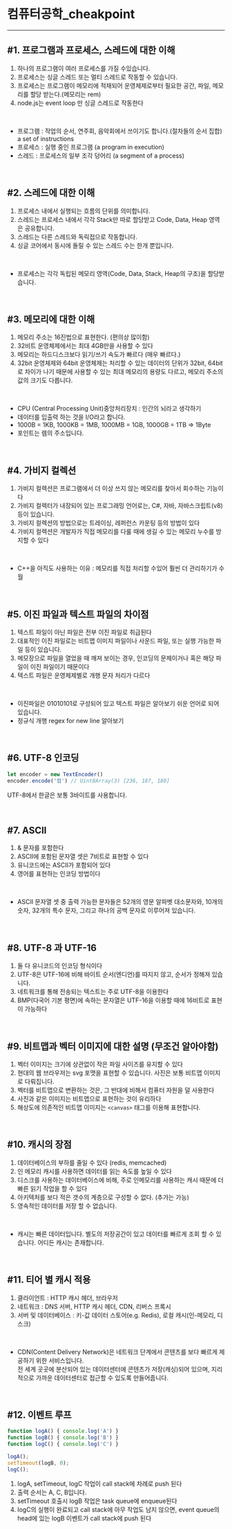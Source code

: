 # 컴퓨터공학_cheakpoint

---

## #1. 프로그램과 프로세스, 스레드에 대한 이해

1. 하나의 프로그램이 여러 프로세스를 가질 수있습니다.
2. 프로세스는 싱글 스레드 또는 멀티 스레드로 작동할 수 있습니다.
3. 프로세스는 프로그램이 메모리에 적재되어 운영체제로부터 필요한 공간, 파일, 메모리를 할당 받는다.(메모리는 rem)
4. node.js는 event loop 만 싱글 스레드로 작동한다

<br />

- 프로그램 : 작업의 순서, 연주회, 음악회에서 쓰이기도 합니다.(절차들의 순서 집합) a set of instructions
- 프로세스 : 실행 중인 프로그램 (a program in execution)
- 스레드 : 프로세스의 일부 조각 덩어리 (a segment of a process)

<br />

## #2. 스레드에 대한 이해

1. 프로세스 내에서 실행되는 흐름의 단위를 의미합니다.
2. 스레드는 프로세스 내에서 각각 Stack만 따로 할당받고 Code, Data, Heap 영역은 공유합니다.
3. 스레드는 다른 스레드와 독릭접으로 작동합니다.
4. 싱글 코어에서 동시에 돌릴 수 있는 스레드 수는 한개 뿐입니다.

<br />

- 프로세스는 각각 독립된 메모리 영역(Code, Data, Stack, Heap의 구조)을 할당받습니다. 

<br />

## #3. 메모리에 대한 이해

1. 메모리 주소는 16진법으로 표현한다. (편의상 많이함)
2. 32비트 운영체제에서는 최대 4GB만을 사용할 수 있다
3. 메모리는 하드디스크보다 읽기/쓰기 속도가 빠르다 (매우 빠르다.)
4. 32bit 운영체제와 64bit 운영체제는 처리할 수 있는 데이터의 단위가 32bit, 64bit로 차이가 나기 때문에 사용할 수 있는 최대 메모리의 용량도 다르고, 메모리 주소의 값의 크기도 다릅니다.

<br />

- CPU (Central Processing Unit)중앙처리장치 : 인간의 뇌라고 생각하기
- 데이터를 입출력 하는 것을 I/O라고 합니다.
- 1000B = 1KB, 1000KB = 1MB, 1000MB = 1GB, 1000GB = 1TB => 1Byte
- 포인트는 렘의 주소입니다.

<br />

## #4. 가비지 컬렉션

1. 가비지 컬렉션은 프로그램에서 더 이상 쓰지 않는 메모리를 찾아서 회수하는 기능이다
2. 가비지 컬렉터가 내장되어 있는 프로그래밍 언어로는, C#, 자바, 자바스크립트(v8) 등이 있습니다.
3. 가비지 컬렉션의 방법으로는 트레이싱, 레퍼런스 카운팅 등의 방법이 있다
4. 가비지 컬렉션은 개발자가 직접 메모리를 다룰 때에 생길 수 있는 메모리 누수를 방지할 수 있다

<br />

- C++을 아직도 사용하는 이유 : 메모리를 직접 처리할 수있어 훨씬 더 관리하기가 수월

<br />

## #5. 이진 파일과 텍스트 파일의 차이점

1. 텍스트 파일이 아닌 파일은 전부 이진 파일로 취급된다
2. 대표적인 이진 파일로는 비트맵 이미지 파일이나 사운드 파일, 또는 실행 가능한 파일 등이 있습니다.
3. 메모장으로 파일을 열었을 때 깨져 보이는 경우, 인코딩의 문제이거나 혹은 해당 파일이 이진 파일이기 때문이다
4. 텍스트 파일은 운영체제별로 개행 문자 처리가 다르다

<br />

- 이진파일은 01010101로 구성되어 있고 텍스트 파일은 알아보기 쉬운 언어로 되어 있습니다.
- 정규식 개행 regex for new line 알아보기

<br />

## #6. UTF-8 인코딩

```js
let encoder = new TextEncoder()
encoder.encode('컴') // Uint8Array(3) [236, 187, 180]
```

UTF-8에서 한글은 보통 3바이트를 사용합니다.

<br />

## #7. ASCII

1. & 문자를 포함한다
2. ASCII에 포함된 문자열 셋은 7비트로 표현할 수 있다
3. 유니코드에는 ASCII가 포함되어 있다
4. 영어를 표현하는 인코딩 방법이다

<br />

- ASCII 문자열 셋 중 출력 가능한 문자들은 52개의 영문 알파벳 대소문자와, 10개의 숫자, 32개의 특수 문자, 그리고 하나의 공백 문자로 이루어져 있습니다.

<br />

## #8. UTF-8 과 UTF-16

1. 둘 다 유니코드의 인코딩 형식이다
2. UTF-8은 UTF-16에 비해 바이트 순서(엔디언)를 따지지 않고, 순서가 정해져 있습니다.
3. 네트워크를 통해 전송되는 텍스트는 주로 UTF-8을 이용한다
4. BMP(다국어 기본 평면)에 속하는 문자열은 UTF-16을 이용할 때에 16비트로 표현이 가능하다

<br />

## #9. 비트맵과 벡터 이미지에 대한 설명 (무조건 알아야함)

1. 벡터 이미지는 크기에 상관없이 작은 파일 사이즈를 유지할 수 있다
2. 현대의 웹 브라우저는 svg 포맷을 표현할 수 있습니다. 사진은 보통 비트맵 이미지로 다뤄집니다.
3. 벡터를 비트맵으로 변환하는 것은, 그 반대에 비해서 컴퓨터 자원을 덜 사용한다
4. 사진과 같은 이미지는 비트맵으로 표현하는 것이 유리하다
5. 해상도에 의존적인 비트맵 이미지는 `<canvas>` 태그를 이용해 표현합니다.

<br />

## #10. 캐시의 장점

1. 데이터베이스의 부하를 줄일 수 있다 (redis, memcached)
2. 인 메모리 캐시를 사용하면 데이터를 읽는 속도를 높일 수 있다
3. 디스크를 사용하는 데이터베이스에 비해, 주로 인메모리를 사용하는 캐시 때문에 더 빠른 읽기 작업을 할 수 있다
4. 아키텍처를 보다 적은 갯수의 계층으로 구성할 수 없다. (추가는 가능)
5. 영속적인 데이터를 저장 할 수 없습니다.

<br />

- 캐시는 빠른 데이터입니다. 별도의 저장공간이 있고 데이터를 빠르게 조회 할 수 있습니다. 어디든 캐시는 존재합니다.

<br />

## #11. 티어 별 캐시 적용

1. 클라이언트 : HTTP 캐시 헤더, 브라우저  
2. 네트워크 : DNS 서버, HTTP 캐시 헤더, CDN, 리버스 프록시  
3. 서버 및 데이터베이스 : 키-값 데이터 스토어(e.g. Redis), 로컬 캐시(인-메모리, 디스크) 

<br />

- CDN(Content Delivery Network)은 네트워크 단계에서 콘텐츠를 보다 빠르게 제공하기 위한 서비스입니다.  
전 세계 곳곳에 분산되어 있는 데이터센터에 콘텐츠가 저장(캐싱)되어 있으며, 지리적으로 가까운 데이터센터로 접근할 수 있도록 만들어줍니다.

<br />

## #12. 이벤트 루프

```js
function logA() { console.log('A') }
function logB() { console.log('B') }
function logC() { console.log('C') }

logA();
setTimeout(logB, 0);
logC();
```

1. logA, setTimeout, logC 작업이 call stack에 차례로 push 된다
2. 출력 순서는 A, C, B입니다.
3. setTimeout 호출시 logB 작업은 task queue에 enqueue된다
4. logC의 실행이 완료되고 call stack에 아무 작업도 남지 않으면, event queue의 head에 있는 logB 이벤트가 call stack에 push 된다
